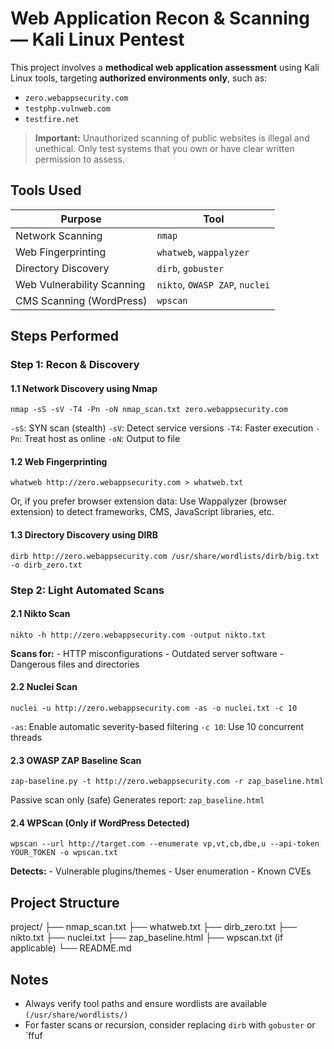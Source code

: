 # Web Application Recon & Scanning — Kali Linux Pentest
This project involves a **methodical web application assessment** using Kali Linux tools, targeting **authorized environments only**, such as:

- `zero.webappsecurity.com`
- `testphp.vulnweb.com`
- `testfire.net`

> **Important:** Unauthorized scanning of public websites is illegal and unethical. Only test systems that you own or have clear written permission to assess.

## Tools Used
| Purpose                    | Tool                           |
| -------------------------- | ------------------------------ |
| Network Scanning           | `nmap`                         |
| Web Fingerprinting         | `whatweb`, `wappalyzer`        |
| Directory Discovery        | `dirb`, `gobuster`             |
| Web Vulnerability Scanning | `nikto`, `OWASP ZAP`, `nuclei` |
| CMS Scanning (WordPress)   | `wpscan`                       |

## Steps Performed
### Step 1: Recon & Discovery
#### 1.1 Network Discovery using Nmap
```
nmap -sS -sV -T4 -Pn -oN nmap_scan.txt zero.webappsecurity.com
```
`-sS`: SYN scan (stealth)
`-sV`: Detect service versions
`-T4`: Faster execution
`-Pn`: Treat host as online
`-oN`: Output to file

#### 1.2 Web Fingerprinting
```
whatweb http://zero.webappsecurity.com > whatweb.txt
```
Or, if you prefer browser extension data:
Use Wappalyzer (browser extension) to detect frameworks, CMS, JavaScript libraries, etc.

#### 1.3 Directory Discovery using DIRB
```
dirb http://zero.webappsecurity.com /usr/share/wordlists/dirb/big.txt -o dirb_zero.txt
```
### Step 2: Light Automated Scans
#### 2.1 Nikto Scan
```
nikto -h http://zero.webappsecurity.com -output nikto.txt
```
**Scans for:** - HTTP misconfigurations
              - Outdated server software
             - Dangerous files and directories

#### 2.2 Nuclei Scan
```
nuclei -u http://zero.webappsecurity.com -as -o nuclei.txt -c 10
```
`-as`: Enable automatic severity-based filtering
`-c 10`: Use 10 concurrent threads

#### 2.3 OWASP ZAP Baseline Scan
```
zap-baseline.py -t http://zero.webappsecurity.com -r zap_baseline.html
```
Passive scan only (safe)
Generates report: `zap_baseline.html`

#### 2.4 WPScan (Only if WordPress Detected)
```
wpscan --url http://target.com --enumerate vp,vt,cb,dbe,u --api-token YOUR_TOKEN -o wpscan.txt
```
**Detects:** - Vulnerable plugins/themes
             - User enumeration
             - Known CVEs

## Project Structure
project/
├── nmap_scan.txt
├── whatweb.txt
├── dirb_zero.txt
├── nikto.txt
├── nuclei.txt
├── zap_baseline.html
├── wpscan.txt (if applicable)
└── README.md

## Notes
- Always verify tool paths and ensure wordlists are available `(/usr/share/wordlists/)`
- For faster scans or recursion, consider replacing `dirb` with `gobuster` or `ffuf























